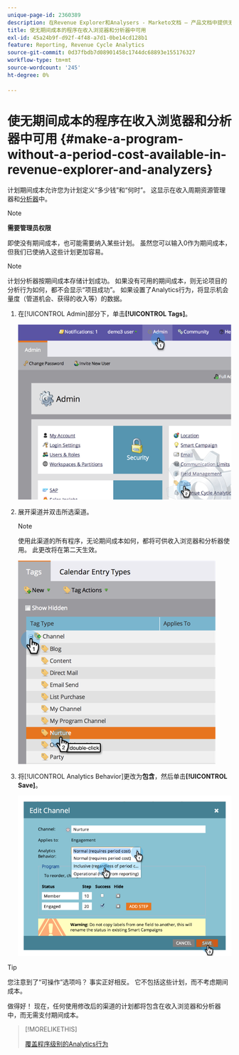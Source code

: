 ```yaml
---
unique-page-id: 2360389
description: 在Revenue Explorer和Analysers - Marketo文档 — 产品文档中提供无期间成本的计划
title: 使无期间成本的程序在收入浏览器和分析器中可用
exl-id: 45a24b9f-d92f-4f48-a7d1-0be14cd128b1
feature: Reporting, Revenue Cycle Analytics
source-git-commit: 0d37fbdb7d08901458c1744dc68893e155176327
workflow-type: tm+mt
source-wordcount: '245'
ht-degree: 0%

---
```


# 使无期间成本的程序在收入浏览器和分析器中可用 {#make-a-program-without-a-period-cost-available-in-revenue-explorer-and-analyzers}

计划期间成本允许您为计划定义“多少钱”和“何时”。 这显示在收入周期资源管理器和[分析器](/help/marketo/product-docs/reporting/revenue-cycle-analytics/opportunity-influence-analyzer/tell-the-marketing-story-with-an-opportunity-influence-analyzer.md)中。

>[!NOTE]
>
>**需要管理员权限**

即使没有期间成本，也可能需要纳入某些计划。 虽然您可以输入0作为期间成本，但我们已使纳入这些计划更加容易。

>[!NOTE]
>
>计划分析器按期间成本存储计划成功。 如果没有可用的期间成本，则无论项目的分析行为如何，都不会显示“项目成功”。 如果设置了Analytics行为，将显示机会量度（管道机会、获得的收入等）的数据。

1. 在[!UICONTROL Admin]部分下，单击&#x200B;**[!UICONTROL Tags]**。

   ![](assets/image2014-9-17-12-3a35-3a32.png)

1. 展开渠道并双击所选渠道。

   >[!NOTE]
   >
   >使用此渠道的所有程序，无论期间成本如何，都将可供收入浏览器和分析器使用。 此更改将在第二天生效。

   ![](assets/image2014-9-17-12-3a36-3a7.png)

1. 将[!UICONTROL Analytics Behavior]更改为&#x200B;**包含**，然后单击&#x200B;**[!UICONTROL Save]**。

   ![](assets/image2014-9-17-12-3a36-3a13.png)

>[!TIP]
>
>您注意到了“可操作”选项吗？ 事实正好相反。 它不包括这些计划，而不考虑期间成本。

做得好！ 现在，任何使用修改后的渠道的计划都将包含在收入浏览器和分析器中，而无需支付期间成本。

>[!MORELIKETHIS]
>
>[覆盖程序级别的Analytics行为](/help/marketo/product-docs/reporting/revenue-cycle-analytics/program-analytics/override-analytics-behavior-at-the-program-level.md)
